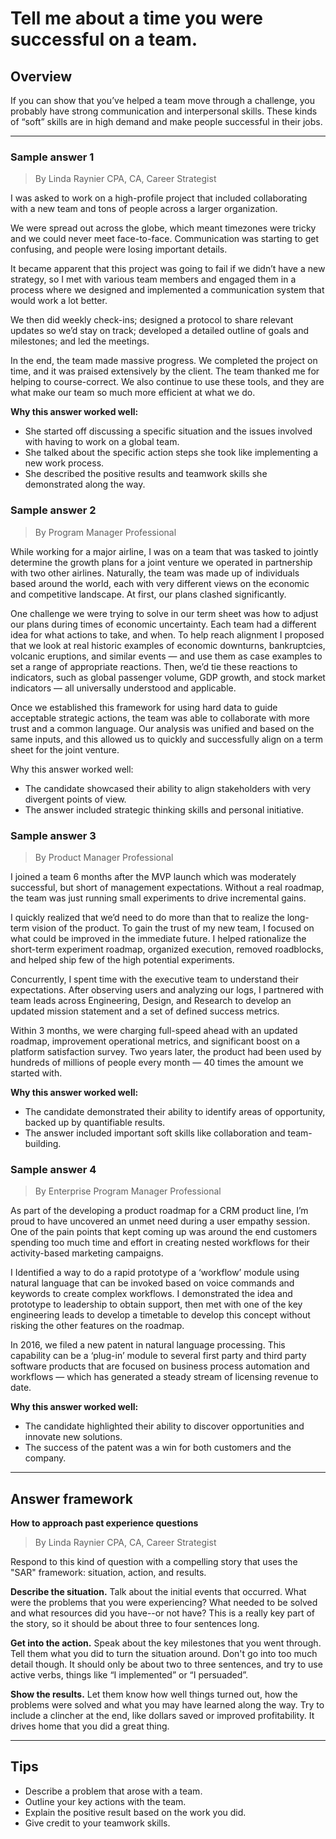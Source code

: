 # Tell me about a time you were successful on a team.

## Overview
If you can show that you’ve helped a team move through a challenge, you probably have strong communication and interpersonal skills. These kinds of “soft” skills are in high demand and make people successful in their jobs.

---

### Sample answer 1
> By Linda Raynier CPA, CA, Career Strategist

I was asked to work on a high-profile project that included collaborating with a new team and tons of people across a larger organization.

We were spread out across the globe, which meant timezones were tricky and we could never meet face-to-face. Communication was starting to get confusing, and people were losing important details.

It became apparent that this project was going to fail if we didn’t have a new strategy, so I met with various team members and engaged them in a process where we designed and implemented a communication system that would work a lot better.

We then did weekly check-ins; designed a protocol to share relevant updates so we’d stay on track; developed a detailed outline of goals and milestones; and led the meetings.

In the end, the team made massive progress. We completed the project on time, and it was praised extensively by the client. The team thanked me for helping to course-correct. We also continue to use these tools, and they are what make our team so much more efficient at what we do.

**Why this answer worked well:**

* She started off discussing a specific situation and the issues involved with having to work on a global team.
* She talked about the specific action steps she took like implementing a new work process.
* She described the positive results and teamwork skills she demonstrated along the way.

### Sample answer 2
> By Program Manager Professional

While working for a major airline, I was on a team that was tasked to jointly determine the growth plans for a joint venture we operated in partnership with two other airlines. Naturally, the team was made up of individuals based around the world, each with very different views on the economic and competitive landscape. At first, our plans clashed significantly.

One challenge we were trying to solve in our term sheet was how to adjust our plans during times of economic uncertainty. Each team had a different idea for what actions to take, and when. To help reach alignment I proposed that we look at real historic examples of economic downturns, bankruptcies, volcanic eruptions, and similar events — and use them as case examples to set a range of appropriate reactions. Then, we’d tie these reactions to indicators, such as global passenger volume, GDP growth, and stock market indicators — all universally understood and applicable.

Once we established this framework for using hard data to guide acceptable strategic actions, the team was able to collaborate with more trust and a common language. Our analysis was unified and based on the same inputs, and this allowed us to quickly and successfully align on a term sheet for the joint venture.

Why this answer worked well:

* The candidate showcased their ability to align stakeholders with very divergent points of view.
* The answer included strategic thinking skills and personal initiative.

### Sample answer 3
> By Product Manager Professional

I joined a team 6 months after the MVP launch which was moderately successful, but short of management expectations. Without a real roadmap, the team was just running small experiments to drive incremental gains.

I quickly realized that we’d need to do more than that to realize the long-term vision of the product. To gain the trust of my new team, I focused on what could be improved in the immediate future. I helped rationalize the short-term experiment roadmap, organized execution, removed roadblocks, and helped ship few of the high potential experiments.

Concurrently, I spent time with the executive team to understand their expectations. After observing users and analyzing our logs, I partnered with team leads across Engineering, Design, and Research to develop an updated mission statement and a set of defined success metrics.

Within 3 months, we were charging full-speed ahead with an updated roadmap, improvement operational metrics, and significant boost on a platform satisfaction survey. Two years later, the product had been used by hundreds of millions of people every month — 40 times the amount we started with.

**Why this answer worked well:**

* The candidate demonstrated their ability to identify areas of opportunity, backed up by quantifiable results.
* The answer included important soft skills like collaboration and team-building.

### Sample answer 4
> By Enterprise Program Manager Professional

As part of the developing a product roadmap for a CRM product line, I’m proud to have uncovered an unmet need during a user empathy session. One of the pain points that kept coming up was around the end customers spending too much time and effort in creating nested workflows for their activity-based marketing campaigns.

I Identified a way to do a rapid prototype of a ‘workflow’ module using natural language that can be invoked based on voice commands and keywords to create complex workflows. I demonstrated the idea and prototype to leadership to obtain support, then met with one of the key engineering leads to develop a timetable to develop this concept without risking the other features on the roadmap.

In 2016, we filed a new patent in natural language processing. This capability can be a ‘plug-in’ module to several first party and third party software products that are focused on business process automation and workflows — which has generated a steady stream of licensing revenue to date.

**Why this answer worked well:**

* The candidate highlighted their ability to discover opportunities and innovate new solutions.
* The success of the patent was a win for both customers and the company.

---

## Answer framework

**How to approach past experience questions**

> By Linda Raynier CPA, CA, Career Strategist

Respond to this kind of question with a compelling story that uses the "SAR" framework: situation, action, and results.

**Describe the situation.** Talk about the initial events that occurred. What were the problems that you were experiencing? What needed to be solved and what resources did you have--or not have? This is a really key part of the story, so it should be about three to four sentences long.

**Get into the action.** Speak about the key milestones that you went through. Tell them what you did to turn the situation around. Don't go into too much detail though. It should only be about two to three sentences, and try to use active verbs, things like “I implemented” or “I persuaded”.

**Show the results.** Let them know how well things turned out, how the problems were solved and what you may have learned along the way. Try to include a clincher at the end, like dollars saved or improved profitability. It drives home that you did a great thing.

---

## Tips

* Describe a problem that arose with a team.
* Outline your key actions with the team.
* Explain the positive result based on the work you did.
* Give credit to your teamwork skills.
